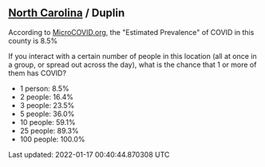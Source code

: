 
## [North Carolina](/united-states/north-carolina) / Duplin

According to [MicroCOVID.org](http://microcovid.org),
the "Estimated Prevalence" of COVID in this county is 8.5%

If you interact with a certain number of people in this location
(all at once in a group, or spread out across the day), what is the chance that
1 or more of them has COVID?

- 1 person: 8.5%
- 2 people: 16.4%
- 3 people: 23.5%
- 5 people: 36.0%
- 10 people: 59.1%
- 25 people: 89.3%
- 100 people: 100.0%

Last updated: 2022-01-17 00:40:44.870308 UTC

